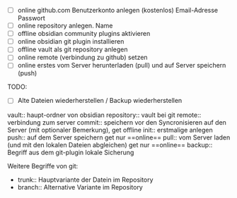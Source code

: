 
- [ ] online github.com Benutzerkonto anlegen (kostenlos)
      Email-Adresse
      Passwort
- [ ] online repository anlegen.
      Name
- [ ] offline obsidian community plugins aktivieren
- [ ] online obsidian git plugin installieren
- [ ] offline vault als git repository anlegen
- [ ] online remote (verbindung zu github) setzen
- [ ] online erstes vom Server herunterladen (pull) und auf Server speichern (push)

TODO:
- [ ]  Alte Dateien wiederherstellen / Backup wiederherstellen

vault:: haupt-ordner von obsidian
repository:: vault bei git
remote:: verbindung zum server
commit:: speichern vor den Syncronisieren auf den Server (mit optionaler Bemerkung), get offline
init:: erstmalige anlegen
push:: auf dem Server speichern get nur ==online==
pull:: vom Server laden (und mit den lokalen Dateien abgleichen) get nur ==online==
backup:: Begriff aus dem git-plugin lokale Sicherung 

Weitere Begriffe von git:
- trunk:: Hauptvariante der Datein im Repository
- branch:: Alternative Variante im Repository 
